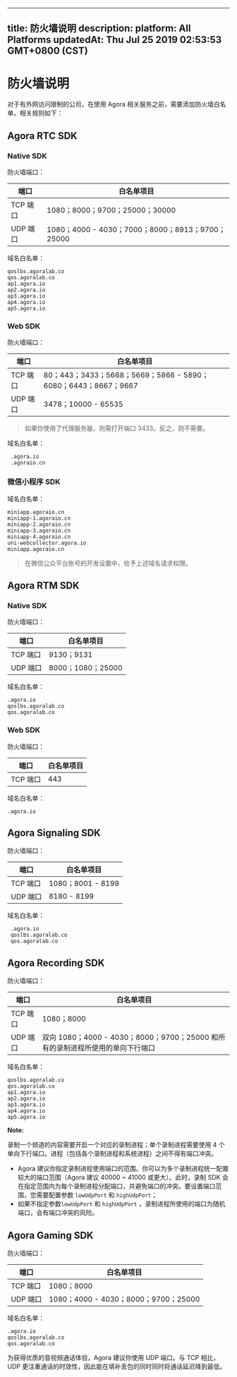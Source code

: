 
---
title: 防火墙说明
description: 
platform: All Platforms
updatedAt: Thu Jul 25 2019 02:53:53 GMT+0800 (CST)
---
# 防火墙说明
对于有外网访问限制的公司，在使用 Agora 相关服务之前，需要添加防火墙白名单。相关规则如下：

## Agora RTC SDK

### Native SDK

防火墙端口：

| 端口 | 白名单项目                                       |
| ---------- | ------------------------------------------------ |
| TCP 端口   | 1080；8000；9700；25000；30000                   |
| UDP 端口   | 1080；4000 - 4030；7000；8000；8913；9700；25000 |

域名白名单：

```
qoslbs.agoralab.co
qos.agoralab.co
ap1.agora.io
ap2.agora.io
ap3.agora.io
ap4.agora.io
ap5.agora.io
```

### Web SDK

防火墙端口：

| 端口  | 白名单项目                                                   |
| -------- | ------------------------------------------------------------ |
| TCP 端口 | 80；443；3433；5668；5669；5866 - 5890；6080；6443；8667；9667 |
| UDP 端口 | 3478；10000 - 65535                                          |

> 如果你使用了代理服务器，则需打开端口 3433。反之，则不需要。

域名白名单：

```
 .agora.io
 .agoraio.cn
```

### 微信小程序 SDK

域名白名单：

```
miniapp.agoraio.cn
miniapp-1.agoraio.cn
miniapp-2.agoraio.cn
miniapp-3.agoraio.cn
miniapp-4.agoraio.cn
uni-webcollector.agora.io
miniapp.agoraio.cn
```

> 在微信公众平台账号的开发设置中，给予上述域名请求权限。

## Agora RTM SDK

### Native SDK

防火墙端口：

|端口 | 白名单项目        |
| -------------- | ----------------- |
| TCP 端口       | 9130；9131        |
| UDP 端口       | 8000；1080；25000 |

域名白名单：

```
.agora.io
qoslbs.agoralab.co
qos.agoralab.co
```

### Web SDK

防火墙端口：

| 端口     | 白名单项目 |
| -------- | ---------- |
| TCP 端口 | 443        |

域名白名单：

```
.agora.io
```

## Agora Signaling SDK

防火墙端口：

| 端口     | 白名单项目        |
| -------- | ----------------- |
| TCP 端口 | 1080；8001 - 8199 |
| UDP 端口 | 8180 - 8199       |

域名白名单：

```
 .agora.io
 qoslbs.agoralab.co
 qos.agoralab.co
```

## Agora Recording SDK

防火墙端口：

| 端口     | 白名单项目                                                   |
| -------- | ------------------------------------------------------------ |
| TCP 端口 | 1080；8000                                                   |
| UDP 端口 | 双向 1080；4000 - 4030；8000；9700；25000 和所有的录制进程所使用的单向下行端口 |

域名白名单：

```
qoslbs.agoralab.co
qos.agoralab.co
ap1.agora.io
ap2.agora.io
ap3.agora.io
ap4.agora.io
ap5.agora.io
```

**Note:**

录制一个频道的内容需要开启一个对应的录制进程；单个录制进程需要使用 4 个单向下行端口。进程（包括各个录制进程和系统进程）之间不得有端口冲突。
- Agora 建议你指定录制进程使用端口的范围。你可以为多个录制进程统一配置较大的端口范围（Agora 建议 40000 ~ 41000 或更大）。此时，录制 SDK 会在指定范围内为每个录制进程分配端口，并避免端口的冲突。要设置端口范围，您需要配置参数 `lowUdpPort` 和 `highUdpPort`；
- 如果不指定参数`lowUdpPort` 和 `highUdpPort` ，录制进程所使用的端口为随机端口，会有端口冲突的风险。

## Agora Gaming SDK

防火墙端口：

| 端口     | 白名单项目                           |
| -------- | ------------------------------------ |
| TCP 端口 | 1080；8000                           |
| UDP 端口 | 1080；4000 - 4030；8000；9700；25000 |

域名白名单：

```
.agora.io
qoslbs.agoralab.co
qos.agoralab.co
```

为获得优质的音视频通话体验，Agora 建议你使用 UDP 端口。与 TCP 相比，UDP 更注重通话的时效性，因此能在填补丢包的同时同时将通话延迟降到最低。
